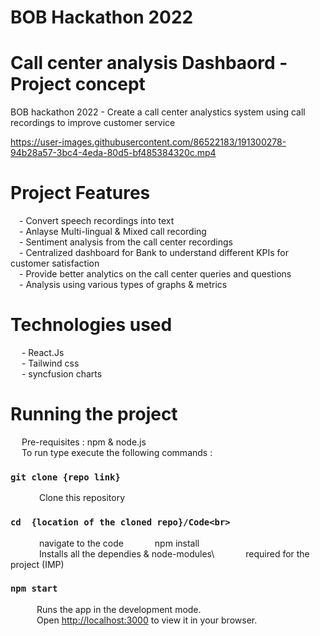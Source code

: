 # BOB Hackathon 2022

# Call center analysis Dashbaord - Project concept

BOB hackathon 2022 - Create a call center analystics system using call recordings to improve customer service

https://user-images.githubusercontent.com/86522183/191300278-94b28a57-3bc4-4eda-80d5-bf485384320c.mp4

# Project Features
&emsp;- Convert speech recordings into text<br> 
&emsp;- Anlayse Multi-lingual & Mixed call recording<br>
&emsp;- Sentiment analysis from the call center recordings<br>
&emsp;- Centralized dashboard for Bank to understand different KPIs for customer satisfaction<br>
&emsp;- Provide better analytics on the call center queries and questions<br>
&emsp;- Analysis using various types of graphs & metrics

# Technologies used<br>
&emsp; - React.Js<br>
&emsp; - Tailwind css<br>
&emsp; - syncfusion charts<br>

# Running the project
&emsp; Pre-requisites : npm & node.js<br>
&emsp; To run type execute the following commands :<br>
### `git clone {repo link}`<br>
&emsp;&emsp;&emsp; Clone this repository
### `cd  {location of the cloned repo}/Code<br>`
&emsp;&emsp;&emsp; navigate to the code
&emsp;&emsp;&emsp; npm install<br>
&emsp;&emsp;&emsp; Installs all the dependies & node-modules\ 
&emsp;&emsp;&emsp; required for the project (IMP)
### `npm start`
&emsp;&emsp;&emsp;Runs the app in the development mode.\
&emsp;&emsp;&emsp;Open [http://localhost:3000](http://localhost:3000) to view it in your browser.
